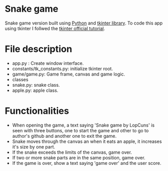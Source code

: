 # Snake game 

Snake game version built using [Python](https://docs.python.org/3/) and [tkinter library](https://docs.python.org/3/library/tk.html).
To code this app using tkinter I follwed the [tkinter official tutorial](https://tkdocs.com/tutorial/index.html).

# File description
 - app.py : Create window interface.
 - constants/tk_constants.py: initialize tkinter root.
 - game/game.py: Game frame, canvas and game logic.
 - classes
  - snake.py: snake class.
  - apple.py: apple class.

# Functionalities
  - When opening the game, a text saying 'Snake game by LopCuns' is seen with three buttons, one to start the game and other to go to author's github and another one to exit the game.
  - Snake moves through the canvas an when it eats an apple, it increases it's size by one part.
  - If the snake exceeds the limits of the canvas, game over.
  - If two or more snake parts are in the same position, game over.
  - If the game is over, show a text saying 'game over' and the user score.